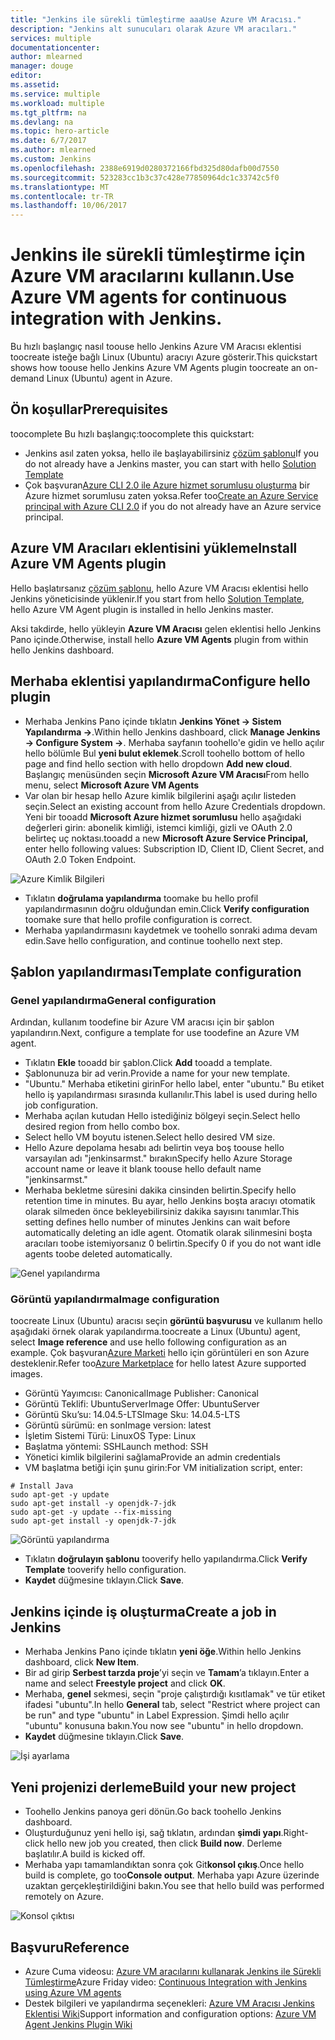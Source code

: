 ```yaml
---
title: "Jenkins ile sürekli tümleştirme aaaUse Azure VM Aracısı."
description: "Jenkins alt sunucuları olarak Azure VM aracıları."
services: multiple
documentationcenter: 
author: mlearned
manager: douge
editor: 
ms.assetid: 
ms.service: multiple
ms.workload: multiple
ms.tgt_pltfrm: na
ms.devlang: na
ms.topic: hero-article
ms.date: 6/7/2017
ms.author: mlearned
ms.custom: Jenkins
ms.openlocfilehash: 2388e6919d0280372166fbd325d80dafb00d7550
ms.sourcegitcommit: 523283cc1b3c37c428e77850964dc1c33742c5f0
ms.translationtype: MT
ms.contentlocale: tr-TR
ms.lasthandoff: 10/06/2017
---
```

# <a name="use-azure-vm-agents-for-continuous-integration-with-jenkins"></a><span data-ttu-id="10346-103">Jenkins ile sürekli tümleştirme için Azure VM aracılarını kullanın.</span><span class="sxs-lookup"><span data-stu-id="10346-103">Use Azure VM agents for continuous integration with Jenkins.</span></span>

<span data-ttu-id="10346-104">Bu hızlı başlangıç nasıl toouse hello Jenkins Azure VM Aracısı eklentisi toocreate isteğe bağlı Linux (Ubuntu) aracıyı Azure gösterir.</span><span class="sxs-lookup"><span data-stu-id="10346-104">This quickstart shows how toouse hello Jenkins Azure VM Agents plugin toocreate an on-demand Linux (Ubuntu) agent in Azure.</span></span>

## <a name="prerequisites"></a><span data-ttu-id="10346-105">Ön koşullar</span><span class="sxs-lookup"><span data-stu-id="10346-105">Prerequisites</span></span>

<span data-ttu-id="10346-106">toocomplete Bu hızlı başlangıç:</span><span class="sxs-lookup"><span data-stu-id="10346-106">toocomplete this quickstart:</span></span>

* <span data-ttu-id="10346-107">Jenkins asıl zaten yoksa, hello ile başlayabilirsiniz [çözüm şablonu](install-jenkins-solution-template.md)</span><span class="sxs-lookup"><span data-stu-id="10346-107">If you do not already have a Jenkins master, you can start with hello [Solution Template](install-jenkins-solution-template.md)</span></span> 
* <span data-ttu-id="10346-108">Çok başvuran[Azure CLI 2.0 ile Azure hizmet sorumlusu oluşturma](https://docs.microsoft.com/en-us/cli/azure/create-an-azure-service-principal-azure-cli?toc=%2fazure%2fazure-resource-manager%2ftoc.json) bir Azure hizmet sorumlusu zaten yoksa.</span><span class="sxs-lookup"><span data-stu-id="10346-108">Refer too[Create an Azure Service principal with Azure CLI 2.0](https://docs.microsoft.com/en-us/cli/azure/create-an-azure-service-principal-azure-cli?toc=%2fazure%2fazure-resource-manager%2ftoc.json) if you do not already have an Azure service principal.</span></span>

## <a name="install-azure-vm-agents-plugin"></a><span data-ttu-id="10346-109">Azure VM Aracıları eklentisini yükleme</span><span class="sxs-lookup"><span data-stu-id="10346-109">Install Azure VM Agents plugin</span></span>

<span data-ttu-id="10346-110">Hello başlatırsanız [çözüm şablonu](install-jenkins-solution-template.md), hello Azure VM Aracısı eklentisi hello Jenkins yöneticisinde yüklenir.</span><span class="sxs-lookup"><span data-stu-id="10346-110">If you start from hello [Solution Template](install-jenkins-solution-template.md), hello Azure VM Agent plugin is installed in hello Jenkins master.</span></span>

<span data-ttu-id="10346-111">Aksi takdirde, hello yükleyin **Azure VM Aracısı** gelen eklentisi hello Jenkins Pano içinde.</span><span class="sxs-lookup"><span data-stu-id="10346-111">Otherwise, install hello **Azure VM Agents** plugin from within hello Jenkins dashboard.</span></span>

## <a name="configure-hello-plugin"></a><span data-ttu-id="10346-112">Merhaba eklentisi yapılandırma</span><span class="sxs-lookup"><span data-stu-id="10346-112">Configure hello plugin</span></span>

* <span data-ttu-id="10346-113">Merhaba Jenkins Pano içinde tıklatın **Jenkins Yönet -> Sistem Yapılandırma ->**.</span><span class="sxs-lookup"><span data-stu-id="10346-113">Within hello Jenkins dashboard, click **Manage Jenkins -> Configure System ->**.</span></span> <span data-ttu-id="10346-114">Merhaba sayfanın toohello'e gidin ve hello açılır hello bölümle Bul **yeni bulut eklemek**.</span><span class="sxs-lookup"><span data-stu-id="10346-114">Scroll toohello bottom of hello page and find hello section with hello dropdown **Add new cloud**.</span></span> <span data-ttu-id="10346-115">Başlangıç menüsünden seçin **Microsoft Azure VM Aracısı**</span><span class="sxs-lookup"><span data-stu-id="10346-115">From hello menu, select **Microsoft Azure VM Agents**</span></span>
* <span data-ttu-id="10346-116">Var olan bir hesap hello Azure kimlik bilgilerini aşağı açılır listeden seçin.</span><span class="sxs-lookup"><span data-stu-id="10346-116">Select an existing account from hello Azure Credentials dropdown.</span></span>  <span data-ttu-id="10346-117">Yeni bir tooadd **Microsoft Azure hizmet sorumlusu** hello aşağıdaki değerleri girin: abonelik kimliği, istemci kimliği, gizli ve OAuth 2.0 belirteç uç noktası.</span><span class="sxs-lookup"><span data-stu-id="10346-117">tooadd a new **Microsoft Azure Service Principal,** enter hello following values: Subscription ID, Client ID, Client Secret, and OAuth 2.0 Token Endpoint.</span></span>

![Azure Kimlik Bilgileri](./media/jenkins-azure-vm-agents/service-principal.png)

* <span data-ttu-id="10346-119">Tıklatın **doğrulama yapılandırma** toomake bu hello profil yapılandırmasının doğru olduğundan emin.</span><span class="sxs-lookup"><span data-stu-id="10346-119">Click **Verify configuration** toomake sure that hello profile configuration is correct.</span></span>
* <span data-ttu-id="10346-120">Merhaba yapılandırmasını kaydetmek ve toohello sonraki adıma devam edin.</span><span class="sxs-lookup"><span data-stu-id="10346-120">Save hello configuration, and continue toohello next step.</span></span>

## <a name="template-configuration"></a><span data-ttu-id="10346-121">Şablon yapılandırması</span><span class="sxs-lookup"><span data-stu-id="10346-121">Template configuration</span></span>

### <a name="general-configuration"></a><span data-ttu-id="10346-122">Genel yapılandırma</span><span class="sxs-lookup"><span data-stu-id="10346-122">General configuration</span></span>
<span data-ttu-id="10346-123">Ardından, kullanım toodefine bir Azure VM aracısı için bir şablon yapılandırın.</span><span class="sxs-lookup"><span data-stu-id="10346-123">Next, configure a template for use toodefine an Azure VM agent.</span></span> 

* <span data-ttu-id="10346-124">Tıklatın **Ekle** tooadd bir şablon.</span><span class="sxs-lookup"><span data-stu-id="10346-124">Click **Add** tooadd a template.</span></span> 
* <span data-ttu-id="10346-125">Şablonunuza bir ad verin.</span><span class="sxs-lookup"><span data-stu-id="10346-125">Provide a name for your new template.</span></span> 
* <span data-ttu-id="10346-126">"Ubuntu." Merhaba etiketini girin</span><span class="sxs-lookup"><span data-stu-id="10346-126">For hello label, enter  "ubuntu."</span></span> <span data-ttu-id="10346-127">Bu etiket hello iş yapılandırması sırasında kullanılır.</span><span class="sxs-lookup"><span data-stu-id="10346-127">This label is used during hello job configuration.</span></span>
* <span data-ttu-id="10346-128">Merhaba açılan kutudan Hello istediğiniz bölgeyi seçin.</span><span class="sxs-lookup"><span data-stu-id="10346-128">Select hello desired region from hello combo box.</span></span>
* <span data-ttu-id="10346-129">Select hello VM boyutu istenen.</span><span class="sxs-lookup"><span data-stu-id="10346-129">Select hello desired VM size.</span></span>
* <span data-ttu-id="10346-130">Hello Azure depolama hesabı adı belirtin veya boş toouse hello varsayılan adı "jenkinsarmst." bırakın</span><span class="sxs-lookup"><span data-stu-id="10346-130">Specify hello Azure Storage account name or leave it blank toouse hello default name "jenkinsarmst."</span></span>
* <span data-ttu-id="10346-131">Merhaba bekletme süresini dakika cinsinden belirtin.</span><span class="sxs-lookup"><span data-stu-id="10346-131">Specify hello retention time in minutes.</span></span> <span data-ttu-id="10346-132">Bu ayar, hello Jenkins boşta aracıyı otomatik olarak silmeden önce bekleyebilirsiniz dakika sayısını tanımlar.</span><span class="sxs-lookup"><span data-stu-id="10346-132">This setting defines hello number of minutes Jenkins can wait before automatically deleting an idle agent.</span></span> <span data-ttu-id="10346-133">Otomatik olarak silinmesini boşta aracıları toobe istemiyorsanız 0 belirtin.</span><span class="sxs-lookup"><span data-stu-id="10346-133">Specify 0 if you do not want idle agents toobe deleted automatically.</span></span>

![Genel yapılandırma](./media/jenkins-azure-vm-agents/general-config.png)

### <a name="image-configuration"></a><span data-ttu-id="10346-135">Görüntü yapılandırma</span><span class="sxs-lookup"><span data-stu-id="10346-135">Image configuration</span></span>

<span data-ttu-id="10346-136">toocreate Linux (Ubuntu) aracısı seçin **görüntü başvurusu** ve kullanım hello aşağıdaki örnek olarak yapılandırma.</span><span class="sxs-lookup"><span data-stu-id="10346-136">toocreate a Linux (Ubuntu) agent, select **Image reference** and use hello following configuration as an example.</span></span> <span data-ttu-id="10346-137">Çok başvuran[Azure Marketi](https://azuremarketplace.microsoft.com/en-us/marketplace/apps/category/compute?subcategories=virtual-machine-images&page=1) hello için görüntüleri en son Azure desteklenir.</span><span class="sxs-lookup"><span data-stu-id="10346-137">Refer too[Azure Marketplace](https://azuremarketplace.microsoft.com/en-us/marketplace/apps/category/compute?subcategories=virtual-machine-images&page=1) for hello latest Azure supported images.</span></span>

* <span data-ttu-id="10346-138">Görüntü Yayımcısı: Canonical</span><span class="sxs-lookup"><span data-stu-id="10346-138">Image Publisher: Canonical</span></span>
* <span data-ttu-id="10346-139">Görüntü Teklifi: UbuntuServer</span><span class="sxs-lookup"><span data-stu-id="10346-139">Image Offer: UbuntuServer</span></span>
* <span data-ttu-id="10346-140">Görüntü Sku’su: 14.04.5-LTS</span><span class="sxs-lookup"><span data-stu-id="10346-140">Image Sku: 14.04.5-LTS</span></span>
* <span data-ttu-id="10346-141">Görüntü sürümü: en son</span><span class="sxs-lookup"><span data-stu-id="10346-141">Image version: latest</span></span>
* <span data-ttu-id="10346-142">İşletim Sistemi Türü: Linux</span><span class="sxs-lookup"><span data-stu-id="10346-142">OS Type: Linux</span></span>
* <span data-ttu-id="10346-143">Başlatma yöntemi: SSH</span><span class="sxs-lookup"><span data-stu-id="10346-143">Launch method: SSH</span></span>
* <span data-ttu-id="10346-144">Yönetici kimlik bilgilerini sağlama</span><span class="sxs-lookup"><span data-stu-id="10346-144">Provide an admin credentials</span></span>
* <span data-ttu-id="10346-145">VM başlatma betiği için şunu girin:</span><span class="sxs-lookup"><span data-stu-id="10346-145">For VM initialization script, enter:</span></span>
```
# Install Java
sudo apt-get -y update
sudo apt-get install -y openjdk-7-jdk
sudo apt-get -y update --fix-missing
sudo apt-get install -y openjdk-7-jdk
```
![Görüntü yapılandırma](./media/jenkins-azure-vm-agents/image-config.png)

* <span data-ttu-id="10346-147">Tıklatın **doğrulayın şablonu** tooverify hello yapılandırma.</span><span class="sxs-lookup"><span data-stu-id="10346-147">Click **Verify Template** tooverify hello configuration.</span></span>
* <span data-ttu-id="10346-148">**Kaydet** düğmesine tıklayın.</span><span class="sxs-lookup"><span data-stu-id="10346-148">Click **Save**.</span></span>

## <a name="create-a-job-in-jenkins"></a><span data-ttu-id="10346-149">Jenkins içinde iş oluşturma</span><span class="sxs-lookup"><span data-stu-id="10346-149">Create a job in Jenkins</span></span>

* <span data-ttu-id="10346-150">Merhaba Jenkins Pano içinde tıklatın **yeni öğe**.</span><span class="sxs-lookup"><span data-stu-id="10346-150">Within hello Jenkins dashboard, click **New Item**.</span></span> 
* <span data-ttu-id="10346-151">Bir ad girip **Serbest tarzda proje**’yi seçin ve **Tamam**’a tıklayın.</span><span class="sxs-lookup"><span data-stu-id="10346-151">Enter a name and select **Freestyle project** and click **OK**.</span></span>
* <span data-ttu-id="10346-152">Merhaba, **genel** sekmesi, seçin "proje çalıştırdığı kısıtlamak" ve tür etiket ifadesi "ubuntu".</span><span class="sxs-lookup"><span data-stu-id="10346-152">In hello **General** tab, select "Restrict where project can be run" and type "ubuntu" in Label Expression.</span></span> <span data-ttu-id="10346-153">Şimdi hello açılır "ubuntu" konusuna bakın.</span><span class="sxs-lookup"><span data-stu-id="10346-153">You now see "ubuntu" in hello dropdown.</span></span>
* <span data-ttu-id="10346-154">**Kaydet** düğmesine tıklayın.</span><span class="sxs-lookup"><span data-stu-id="10346-154">Click **Save**.</span></span>

![İşi ayarlama](./media/jenkins-azure-vm-agents/job-config.png)

## <a name="build-your-new-project"></a><span data-ttu-id="10346-156">Yeni projenizi derleme</span><span class="sxs-lookup"><span data-stu-id="10346-156">Build your new project</span></span>

* <span data-ttu-id="10346-157">Toohello Jenkins panoya geri dönün.</span><span class="sxs-lookup"><span data-stu-id="10346-157">Go back toohello Jenkins dashboard.</span></span>
* <span data-ttu-id="10346-158">Oluşturduğunuz yeni hello işi, sağ tıklatın, ardından **şimdi yapı**.</span><span class="sxs-lookup"><span data-stu-id="10346-158">Right-click hello new job you created, then click **Build now**.</span></span> <span data-ttu-id="10346-159">Derleme başlatılır.</span><span class="sxs-lookup"><span data-stu-id="10346-159">A build is kicked off.</span></span> 
* <span data-ttu-id="10346-160">Merhaba yapı tamamlandıktan sonra çok Git**konsol çıkış**.</span><span class="sxs-lookup"><span data-stu-id="10346-160">Once hello build is complete, go too**Console output**.</span></span> <span data-ttu-id="10346-161">Merhaba yapı Azure üzerinde uzaktan gerçekleştirildiğini bakın.</span><span class="sxs-lookup"><span data-stu-id="10346-161">You see that hello build was performed remotely on Azure.</span></span>

![Konsol çıktısı](./media/jenkins-azure-vm-agents/console-output.png)

## <a name="reference"></a><span data-ttu-id="10346-163">Başvuru</span><span class="sxs-lookup"><span data-stu-id="10346-163">Reference</span></span>

* <span data-ttu-id="10346-164">Azure Cuma videosu: [Azure VM aracılarını kullanarak Jenkins ile Sürekli Tümleştirme](https://channel9.msdn.com/Shows/Azure-Friday/Continuous-Integration-with-Jenkins-Using-Azure-VM-Agents)</span><span class="sxs-lookup"><span data-stu-id="10346-164">Azure Friday video: [Continuous Integration with Jenkins using Azure VM agents](https://channel9.msdn.com/Shows/Azure-Friday/Continuous-Integration-with-Jenkins-Using-Azure-VM-Agents)</span></span>
* <span data-ttu-id="10346-165">Destek bilgileri ve yapılandırma seçenekleri: [Azure VM Aracısı Jenkins Eklentisi Wiki](https://wiki.jenkins-ci.org/display/JENKINS/Azure+VM+Agents+Plugin)</span><span class="sxs-lookup"><span data-stu-id="10346-165">Support information and configuration options:  [Azure VM Agent Jenkins Plugin Wiki](https://wiki.jenkins-ci.org/display/JENKINS/Azure+VM+Agents+Plugin)</span></span> 

